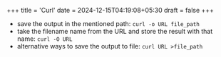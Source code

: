 +++
title = 'Curl'
date = 2024-12-15T04:19:08+05:30
draft = false
+++

- save the output in the mentioned path: `curl -o URL file_path`
- take the filename name from the URL and store the result with that name: `curl -O URL`
- alternative ways to save the output to file: `curl URL >file_path`
